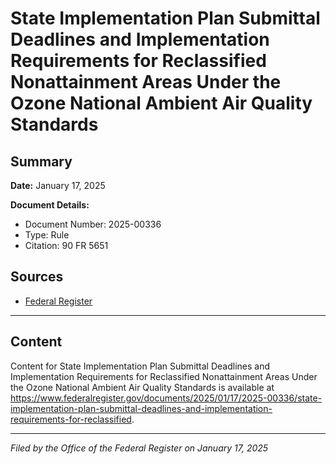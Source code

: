 # State Implementation Plan Submittal Deadlines and Implementation Requirements for Reclassified Nonattainment Areas Under the Ozone National Ambient Air Quality Standards

## Summary

**Date:** January 17, 2025

**Document Details:**
- Document Number: 2025-00336
- Type: Rule
- Citation: 90 FR 5651

## Sources
- [Federal Register](https://www.federalregister.gov/documents/2025/01/17/2025-00336/state-implementation-plan-submittal-deadlines-and-implementation-requirements-for-reclassified)

---

## Content

Content for State Implementation Plan Submittal Deadlines and Implementation Requirements for Reclassified Nonattainment Areas Under the Ozone National Ambient Air Quality Standards is available at https://www.federalregister.gov/documents/2025/01/17/2025-00336/state-implementation-plan-submittal-deadlines-and-implementation-requirements-for-reclassified.

---

*Filed by the Office of the Federal Register on January 17, 2025*
